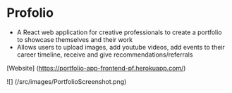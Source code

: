 # Profolio

* A React web application for creative professionals to create a portfolio to showcase themselves and their work
* Allows users to upload images, add youtube videos, add events to their career timeline, receive and give recommendations/referrals

[Website] (https://portfolio-app-frontend-pf.herokuapp.com/)


![] (/src/images/PortfolioScreenshot.png)
